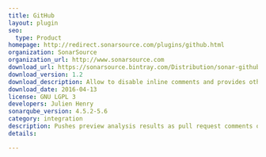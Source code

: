 ```yaml
---
title: GitHub
layout: plugin
seo: 
  type: Product
homepage: http://redirect.sonarsource.com/plugins/github.html
organization: SonarSource
organization_url: http://www.sonarsource.com
download_url: https://sonarsource.bintray.com/Distribution/sonar-github-plugin/sonar-github-plugin-1.2.jar
download_version: 1.2
download_description: Allow to disable inline comments and provides other minor improvements
download_date: 2016-04-13
license: GNU LGPL 3
developers: Julien Henry
sonarqube_version: 4.5.2-5.6
category: integration
description: Pushes preview analysis results as pull request comments on GitHub (integration scripting required)
details: 

---
```

